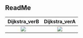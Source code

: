 ## ReadMe
Dijkstra_verB            |  Dijkstra_verA
:-------------------------:|:-------------------------:
![](https://media.giphy.com/media/l0ExvLdIWa88wqNcA/giphy.gif) | ![](https://media.giphy.com/media/26xBHiWrWuEl79R2E/giphy.gif)

